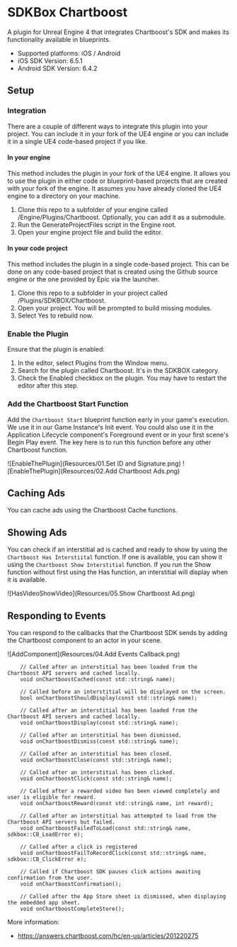 # SDKBox Chartboost
A plugin for Unreal Engine 4 that integrates Chartboost's SDK and makes its functionality available in blueprints.

- Supported platforms: iOS / Android
- iOS SDK Version: 6.5.1
- Android SDK Version: 6.4.2

## Setup

### Integration

There are a couple of different ways to integrate this plugin into your project. You can include it in your fork of the UE4 engine or you can include it in a single UE4 code-based project if you like.

#### In your engine

This method includes the plugin in your fork of the UE4 engine. It allows you to use the plugin in either code or blueprint-based projects that are created with your fork of the engine. It assumes you have already cloned the UE4 engine to a directory on your machine.

1. Clone this repo to a subfolder of your engine called /Engine/Plugins/Chartboost. Optionally, you can add it as a submodule.
2. Run the GenerateProjectFiles script in the Engine root.
3. Open your engine project file and build the editor.

#### In your code project

This method includes the plugin in a single code-based project. This can be done on any code-based project that is created using the Github source engine or the one provided by Epic via the launcher.

1. Clone this repo to a subfolder in your project called /Plugins/SDKBOX/Chartboost.
2. Open your project. You will be prompted to build missing modules.
3. Select Yes to rebuild now.

### Enable the Plugin

Ensure that the plugin is enabled:

1. In the editor, select Plugins from the Window menu.
2. Search for the plugin called Chartboost. It's in the SDKBOX category.
3. Check the Enabled checkbox on the plugin. You may have to restart the editor after this step.


### Add the Chartboost Start Function

Add the `Chartboost Start` blueprint function early in your game's execution. We use it in our Game Instance's Init event. You could also use it in the Application Lifecycle component's Foreground event or in your first scene's Begin Play event. The key here is to run this function before any other Chartboost function.

![EnableThePlugin](Resources/01.Set ID and Signature.png)
![EnableThePlugin](Resources/02.Add Chartboost Ads.png)

## Caching Ads

You can cache ads using the Chartboost Cache functions.

## Showing Ads

You can check if an interstitial ad is cached and ready to show by using the `Chartboost Has Interstiital` function. If one is available, you can show it using the `Chartboost Show Interstitial` function. If you run the Show function without first using the Has function, an interstitial will display when it is available.

![HasVideoShowVideo](Resources/05.Show Chartboost Ad.png)

## Responding to Events

You can respond to the callbacks that the Chartboost SDK sends by adding the Chartboost component to an actor in your scene.

![AddComponent](Resources/04.Add Events Callback.png)

```
    // Called after an interstitial has been loaded from the Chartboost API servers and cached locally.
    void onChartboostCached(const std::string& name);

    // Called before an interstitial will be displayed on the screen.
    bool onChartboostShouldDisplay(const std::string& name);

    // Called after an interstitial has been loaded from the Chartboost API servers and cached locally.
    void onChartboostDisplay(const std::string& name);

    // Called after an interstitial has been dismissed.
    void onChartboostDismiss(const std::string& name);

    // Called after an interstitial has been closed.
    void onChartboostClose(const std::string& name);

    // Called after an interstitial has been clicked.
    void onChartboostClick(const std::string& name);

    // Called after a rewarded video has been viewed completely and user is eligible for reward.
    void onChartboostReward(const std::string& name, int reward);

    // Called after an interstitial has attempted to load from the Chartboost API servers but failed.
    void onChartboostFailedToLoad(const std::string& name, sdkbox::CB_LoadError e);

    // Called after a click is registered
    void onChartboostFailToRecordClick(const std::string& name, sdkbox::CB_ClickError e);

    // Called if Chartboost SDK pauses click actions awaiting confirmation from the user.
    void onChartboostConfirmation();

    // Called after the App Store sheet is dismissed, when displaying the embedded app sheet.
    void onChartboostCompleteStore();
```

More information:
- https://answers.chartboost.com/hc/en-us/articles/201220275
